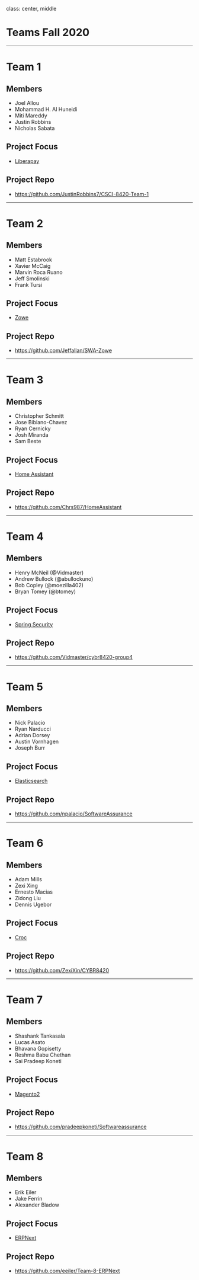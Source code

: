 class: center, middle
# Teams Fall 2020

---
# Team 1

## Members
- Joel Allou
- Mohammad H. Al Huneidi
- Miti Mareddy
- Justin Robbins
- Nicholas Sabata

## Project Focus
- [Liberapay](https://github.com/liberapay/liberapay.com)

## Project Repo
- https://github.com/JustinRobbins7/CSCI-8420-Team-1

---

# Team 2

## Members
- Matt Estabrook
- Xavier McCaig
- Marvin Roca Ruano
- Jeff Smolinski
- Frank Tursi

## Project Focus
- [Zowe](https://www.zowe.org/)

## Project Repo
- https://github.com/Jeffallan/SWA-Zowe

---

# Team 3

## Members
- Christopher Schmitt
- Jose Bibiano-Chavez
- Ryan Cernicky
- Josh Miranda
- Sam Beste

## Project Focus
- [Home Assistant](https://github.com/home-assistant/core)

## Project Repo
- https://github.com/Chrs987/HomeAssistant

---
# Team 4

## Members
- Henry McNeil (@Vidmaster)
- Andrew Bullock (@abullockuno)
- Bob Copley (@moezilla402)
- Bryan Tomey (@btomey)

## Project Focus
- [Spring Security](https://spring.io/projects/spring-security)

## Project Repo
- https://github.com/Vidmaster/cybr8420-group4

---
# Team 5

## Members
- Nick Palacio
- Ryan Narducci
- Adrian Dorsey
- Austin Vornhagen
- Joseph Burr

## Project Focus
- [Elasticsearch](https://github.com/elastic/elasticsearch)

## Project Repo
- https://github.com/npalacio/SoftwareAssurance

---
# Team 6

## Members
- Adam Mills
- Zexi Xing
- Ernesto Macias
- Zidong Liu
- Dennis Ugebor

## Project Focus
- [Croc](https://github.com/schollz/croc)

## Project Repo
- https://github.com/ZexiXin/CYBR8420

---
# Team 7

## Members
- Shashank Tankasala
- Lucas Asato
- Bhavana Gopisetty
- Reshma Babu Chethan
- Sai Pradeep Koneti

## Project Focus
- [Magento2](https://github.com/magento/magento2)

## Project Repo
- https://github.com/pradeepkoneti/Softwareassurance

---
# Team 8

## Members
- Erik Eiler
- Jake Ferrin
- Alexander Bladow

## Project Focus
- [ERPNext](https://github.com/frappe/erpnext)

## Project Repo
- https://github.com/eeiler/Team-8-ERPNext
